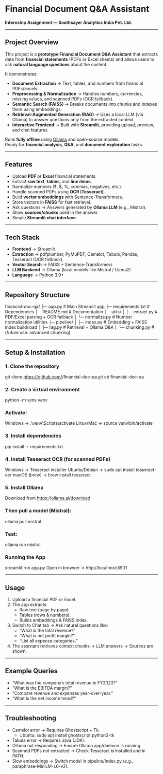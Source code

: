 # Financial Document Q&A Assistant  
**Internship Assignment — Soothsayer Analytics India Pvt. Ltd.**

---

## Project Overview
This project is a **prototype Financial Document Q&A Assistant** that extracts data from **financial statements** (PDFs or Excel sheets) and allows users to ask **natural language questions** about the content.  

It demonstrates:
- **Document Extraction** → Text, tables, and numbers from financial PDFs/Excels.  
- **Preprocessing & Normalization** → Handles numbers, currencies, missing values, and scanned PDFs (OCR fallback).  
- **Semantic Search (FAISS)** → Breaks documents into chunks and indexes them using embeddings.  
- **Retrieval-Augmented Generation (RAG)** → Uses a local LLM (via Ollama) to answer questions only from the extracted context.  
- **Interactive Frontend** → Built with **Streamlit**, providing upload, preview, and chat features.  

Runs **fully offline** using [Ollama](https://ollama.ai) and open-source models.  
Ready for **financial analysis**, **Q&A**, and **document exploration** tasks.  

---

## Features
- Upload **PDF** or **Excel** financial statements.  
- Extract **raw text**, **tables**, and **line items**.  
- Normalize numbers (₹, $, %, commas, negatives, etc.).  
- Handle scanned PDFs using **OCR (Tesseract)**.  
- Build **vector embeddings** with Sentence-Transformers.  
- Store vectors in **FAISS** for fast retrieval.  
- Ask questions → Answers generated by **Ollama LLM** (e.g., Mistral).  
- Show **sources/chunks** used in the answer.  
- Simple **Streamlit chat interface**.  

---

## Tech Stack
- **Frontend** → Streamlit  
- **Extraction** → pdfplumber, PyMuPDF, Camelot, Tabula, Pandas, Tesseract (OCR fallback)  
- **Vector Search** → FAISS + Sentence-Transformers  
- **LLM Backend** → Ollama (local models like Mistral / Llama2)  
- **Language** → Python 3.9+  

---

## Repository Structure
financial-doc-qa/
├─ app.py # Main Streamlit app
├─ requirements.txt # Dependencies
├─ README.md # Documentation
├─ utils/
│ ├─ extract.py # PDF/Excel parsing + OCR fallback
│ └─ normalize.py # Number normalization utilities
├─ pipeline/
│ ├─ index.py # Embedding + FAISS index build/load
│ ├─ rag.py # Retrieval + Ollama Q&A
│ └─ chunking.py # (future use: advanced chunking)

---

## Setup & Installation

### 1. Clone the repository

git clone https://github.com/<your-username>/financial-doc-qa.git
cd financial-doc-qa

### 2. Create a virtual environment
python -m venv venv

### Activate:
Windows → .\venv\Scripts\activate
Linux/Mac → source venv/bin/activate

### 3. Install dependencies

pip install -r requirements.txt

### 4. Install Tesseract OCR (for scanned PDFs)

Windows → Tesseract installer
Ubuntu/Debian → sudo apt install tesseract-ocr
macOS (brew) → brew install tesseract

### 5. Install Ollama

Download from https://ollama.ai/download

### Then pull a model (Mistral):
ollama pull mistral

### Test:
ollama run mistral

### Running the App
streamlit run app.py
Open in browser → http://localhost:8501

---

## Usage

1. Upload a financial PDF or Excel.
2. The app extracts:
      - Raw text (page by page).
      - Tables (rows & numbers).
      - Builds embeddings & FAISS index.
3. Switch to Chat tab → Ask natural questions like:
      - “What is the total revenue?”
      - “What is net profit margin?”
      - “List all expense categories.”
4. The assistant retrieves context chunks → LLM answers → Sources are shown.

---

## Example Queries

- “What was the company’s total revenue in FY2023?”
- “What is the EBITDA margin?”
- “Compare revenue and expenses year-over-year.”
- “What is the net income trend?”

---

## Troubleshooting

- Camelot error → Requires Ghostscript + Tk.
  - Ubuntu: sudo apt install ghostscript python3-tk
- Tabula error → Requires Java (JDK).
- Ollama not responding → Ensure Ollama app/daemon is running.
- Scanned PDFs not extracted → Check Tesseract is installed and in PATH.
- Slow embeddings → Switch model in pipeline/index.py (e.g., paraphrase-MiniLM-L6-v2).
